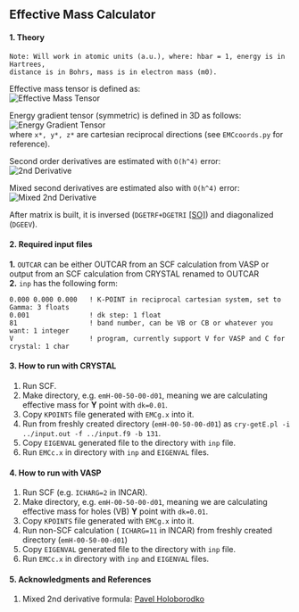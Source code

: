 ## Effective Mass Calculator

#### 1. Theory

```
Note: Will work in atomic units (a.u.), where: hbar = 1, energy is in Hartrees,
distance is in Bohrs, mass is in electron mass (m0).
```

Effective mass tensor is defined as:  
![Effective Mass Tensor](https://raw.github.com/alexandr-fonari/emc/master/p_ms.gif)

Energy gradient tensor (symmetric) is defined in 3D as follows:  
![Energy Gradient Tensor](https://raw.github.com/alexandr-fonari/emc/master/p_et.png)  
where ```x*, y*, z*``` are cartesian reciprocal directions (see ```EMCcoords.py``` for reference).

Second order derivatives are estimated with ```O(h^4)``` error:  
![2nd Derivative](https://raw.github.com/alexandr-fonari/emc/master/p_2ndd.png)

Mixed second derivatives are estimated also with ```O(h^4)``` error:  
![Mixed 2nd Derivative](http://www.holoborodko.com/pavel/wp-content/ql-cache/quicklatex.com-ead43440eddb0f8db2cc36a1df79c547_l3.svg)

After matrix is built, it is inversed (```DGETRF+DGETRI``` [[SO]](http://stackoverflow.com/questions/3519959/computing-the-inverse-of-a-matrix-using-lapack-in-c)) and diagonalized (```DGEEV```).

#### 2. Required input files
**1.** ```OUTCAR``` can be either OUTCAR from an SCF calculation from VASP or output from an SCF calculation from CRYSTAL renamed to OUTCAR  
**2.** ```inp``` has the following form:  
```
0.000 0.000 0.000   ! K-POINT in reciprocal cartesian system, set to Gamma: 3 floats
0.001               ! dk step: 1 float
81                  ! band number, can be VB or CB or whatever you want: 1 integer
V                   ! program, currently support V for VASP and C for crystal: 1 char
```

#### 3. How to run with CRYSTAL
1. Run SCF.
1. Make directory, e.g. ```emH-00-50-00-d01```, meaning we are calculating effective mass for **Y** point with ```dk=0.01```.
1. Copy ```KPOINTS``` file generated with ```EMCg.x``` into it.
1. Run from freshly created directory (```emH-00-50-00-d01```) as ```cry-getE.pl -i ../input.out -f ../input.f9 -b 131```.
1. Copy ```EIGENVAL``` generated file to the directory with ```inp``` file.
1. Run ```EMCc.x``` in directory with ```inp``` and ```EIGENVAL``` files.

#### 4. How to run with VASP
1. Run SCF (e.g. ```ICHARG=2``` in INCAR).
1. Make directory, e.g. ```emH-00-50-00-d01```, meaning we are calculating effective mass for holes (VB) **Y** point with ```dk=0.01```.
1. Copy ```KPOINTS``` file generated with ```EMCg.x``` into it.
1. Run non-SCF calculation ( ```ICHARG=11``` in INCAR) from freshly created directory (```emH-00-50-00-d01```)
1. Copy ```EIGENVAL``` generated file to the directory with ```inp``` file.
1. Run ```EMCc.x``` in directory with ```inp``` and ```EIGENVAL``` files.

#### 5. Acknowledgments and References
1. Mixed 2nd derivative formula: [Pavel Holoborodko](http://www.holoborodko.com/pavel/numerical-methods/numerical-derivative/central-differences/)